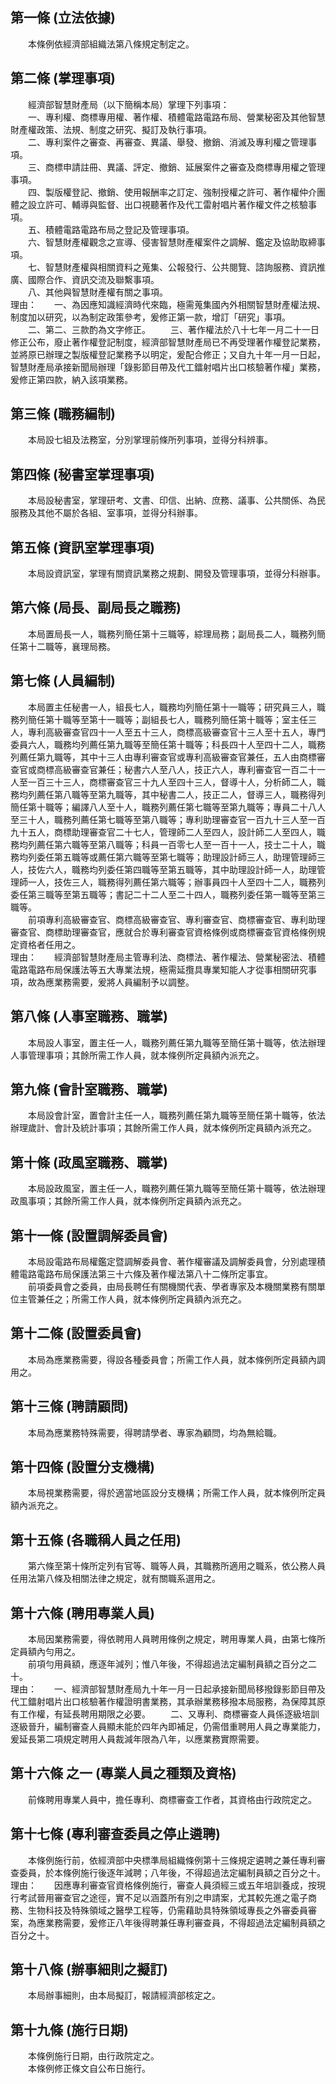 第一條 (立法依據)
-----------------
　　本條例依經濟部組織法第八條規定制定之。  


第二條 (掌理事項)
-----------------
　　經濟部智慧財產局（以下簡稱本局）掌理下列事項：  
　　一、專利權、商標專用權、著作權、積體電路電路布局、營業秘密及其他智慧財產權政策、法規、制度之研究、擬訂及執行事項。  
　　二、專利案件之審查、再審查、異議、舉發、撤銷、消滅及專利權之管理事項。  
　　三、商標申請註冊、異議、評定、撤銷、延展案件之審查及商標專用權之管理事項。  
　　四、製版權登記、撤銷、使用報酬率之訂定、強制授權之許可、著作權仲介團體之設立許可、輔導與監督、出口視聽著作及代工雷射唱片著作權文件之核驗事項。  
　　五、積體電路電路布局之登記及管理事項。  
　　六、智慧財產權觀念之宣導、侵害智慧財產權案件之調解、鑑定及協助取締事項。  
　　七、智慧財產權與相關資料之蒐集、公報發行、公共閱覽、諮詢服務、資訊推廣、國際合作、資訊交流及聯繫事項。  
　　八、其他與智慧財產權有關之事項。  
理由：　　一、為因應知識經濟時代來臨，極需蒐集國內外相關智慧財產權法規、制度加以研究，以為制定政策參考，爰修正第一款，增訂「研究」事項。
　　二、第二、三款酌為文字修正。
　　三、著作權法於八十七年一月二十一日修正公布，廢止著作權登記制度，經濟部智慧財產局已不再受理著作權登記業務，並將原已辦理之製版權登記業務予以明定，爰配合修正；又自九十年一月一日起，智慧財產局承接新聞局辦理「錄影節目帶及代工鐳射唱片出口核驗著作權」業務，爰修正第四款，納入該項業務。

第三條 (職務編制)
-----------------
　　本局設七組及法務室，分別掌理前條所列事項，並得分科辨事。  


第四條 (秘書室掌理事項)
-----------------------
　　本局設秘書室，掌理研考、文書、印信、出納、庶務、議事、公共關係、為民服務及其他不屬於各組、室事項，並得分科辦事。  


第五條 (資訊室掌理事項)
-----------------------
　　本局設資訊室，掌理有關資訊業務之規劃、開發及管理事項，並得分科辦事。  


第六條 (局長、副局長之職務)
---------------------------
　　本局置局長一人，職務列簡任第十三職等，綜理局務；副局長二人，職務列簡任第十二職等，襄理局務。  


第七條 (人員編制)
-----------------
　　本局置主任秘書一人，組長七人，職務均列簡任第十一職等；研究員三人，職務列簡任第十職等至第十一職等；副組長七人，職務列簡任第十職等；室主任三人，專利高級審查官四十一人至五十三人，商標高級審查官十三人至十五人，專門委員六人，職務均列薦任第九職等至簡任第十職等；科長四十人至四十二人，職務列薦任第九職等，其中十三人由專利審查官或專利高級審查官兼任，五人由商標審查官或商標高級審查官兼任；秘書六人至八人，技正六人，專利審查官一百二十一人至一百三十三人，商標審查官三十九人至四十三人，督導十人，分析師二人，職務均列薦任第八職等至第九職等，其中秘書二人，技正二人，督導三人，職務得列簡任第十職等；編譯八人至十人，職務列薦任第七職等至第九職等；專員二十八人至三十人，職務列薦任第七職等至第八職等；專利助理審查官一百九十三人至一百九十五人，商標助理審查官二十七人，管理師二人至四人，設計師二人至四人，職務均列薦任第六職等至第八職等；科員一百零七人至一百十一人，技士二十人，職務均列委任第五職等或薦任第六職等至第七職等；助理設計師三人，助理管理師三人，技佐六人，職務均列委任第四職等至第五職等，其中助理設計師一人，助理管理師一人，技佐三人，職務得列薦任第六職等；辦事員四十人至四十二人，職務列委任第三職等至第五職等；書記二十二人至二十四人，職務列委任第一職等至第三職等。  
　　前項專利高級審查官、商標高級審查官、專利審查官、商標審查官、專利助理審查官、商標助理審查官，應就合於專利審查官資格條例或商標審查官資格條例規定資格者任用之。  
理由：　　經濟部智慧財產局主管專利法、商標法、著作權法、營業秘密法、積體電路電路布局保護法等五大專業法規，極需延攬具專業知能人才從事相關研究事項，故為應業務需要，爰將人員編制予以調整。

第八條 (人事室職務、職掌)
-------------------------
　　本局設人事室，置主任一人，職務列薦任第九職等至簡任第十職等，依法辦理人事管理事項；其餘所需工作人員，就本條例所定員額內派充之。  


第九條 (會計室職務、職掌)
-------------------------
　　本局設會計室，置會計主任一人，職務列薦任第九職等至簡任第十職等，依法辦理歲計、會計及統計事項；其餘所需工作人員，就本條例所定員額內派充之。  


第十條 (政風室職務、職掌)
-------------------------
　　本局設政風室，置主任一人，職務列薦任第九職等至簡任第十職等，依法辦理政風事項；其餘所需工作人員，就本條例所定員額內派充之。  


第十一條 (設置調解委員會)
-------------------------
　　本局設電路布局權鑑定暨調解委員會、著作權審議及調解委員會，分別處理積體電路電路布局保護法第三十六條及著作權法第八十二條所定事宜。  
　　前項委員會之委員，由局長聘任有關機關代表、學者專家及本機關業務有關單位主管兼任之；所需工作人員，就本條例所定員額內派充之。  


第十二條 (設置委員會)
---------------------
　　本局為應業務需要，得設各種委員會；所需工作人員，就本條例所定員額內調用之。  


第十三條 (聘請顧問)
-------------------
　　本局為應業務特殊需要，得聘請學者、專家為顧問，均為無給職。  


第十四條 (設置分支機構)
-----------------------
　　本局視業務需要，得於適當地區設分支機構；所需工作人員，就本條例所定員額內派充之。  


第十五條 (各職稱人員之任用)
---------------------------
　　第六條至第十條所定列有官等、職等人員，其職務所適用之職系，依公務人員任用法第八條及相關法律之規定，就有關職系選用之。  


第十六條 (聘用專業人員)
-----------------------
　　本局因業務需要，得依聘用人員聘用條例之規定，聘用專業人員，由第七條所定員額內勻用之。  
　　前項勻用員額，應逐年減列；惟八年後，不得超過法定編制員額之百分之二十。  
理由：　　一、經濟部智慧財產局九十年一月一日起承接新聞局移撥錄影節目帶及代工鐳射唱片出口核驗著作權證明書業務，其承辦業務移撥本局服務，為保障其原有工作權，有延長聘用期限之必要。
　　二、又專利、商標審查人員係逐級培訓逐級晉升，編制審查人員顯未能於四年內即補足，仍需借重聘用人員之專業能力，爰延長第二項規定聘用人員裁減年限為八年，以應業務實際需要。

第十六條 之一 (專業人員之種類及資格)
------------------------------------
　　前條聘用專業人員中，擔任專利、商標審查工作者，其資格由行政院定之。  


第十七條 (專利審查委員之停止遴聘)
---------------------------------
　　本條例施行前，依經濟部中央標準局組織條例第十三條規定遴聘之兼任專利審查委員，於本條例施行後逐年減聘；八年後，不得超過法定編制員額之百分之十。  
理由：　　因應專利審查官資格條例施行，審查人員須經三或五年培訓養成，按現行考試晉用審查官之途徑，實不足以涵蓋所有別之申請案，尤其較先進之電子商務、生物科技及特殊領域之醫學工程等，仍需藉助具特殊領域專長之外審委員審案，為應業務需要，爰修正八年後得聘兼任專利審查員，不得超過法定編制員額之百分之十。

第十八條 (辦事細則之擬訂)
-------------------------
　　本局辦事細則，由本局擬訂，報請經濟部核定之。  


第十九條 (施行日期)
-------------------
　　本條例施行日期，由行政院定之。  
　　本條例修正條文自公布日施行。